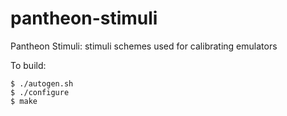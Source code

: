 # pantheon-stimuli
Pantheon Stimuli: stimuli schemes used for calibrating emulators

To build:

	$ ./autogen.sh
	$ ./configure
	$ make
